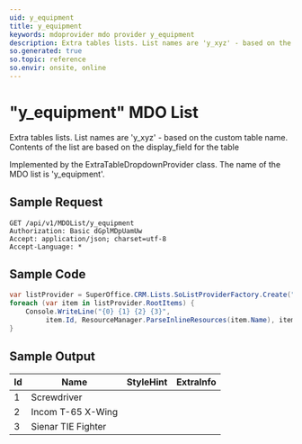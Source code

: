 ```yaml
---
uid: y_equipment
title: y_equipment
keywords: mdoprovider mdo provider y_equipment
description: Extra tables lists. List names are 'y_xyz' - based on the custom table name. Contents of the list are based on the display_field for the table
so.generated: true
so.topic: reference
so.envir: onsite, online
---
```


# "y_equipment" MDO List
Extra tables lists. List names are 'y_xyz' - based on the custom table name.
Contents of the list are based on the display_field for the table



Implemented by the <see cref="T:SuperOffice.CRM.Lists.ExtraTableDropdownProvider">ExtraTableDropdownProvider</see> class.
The name of the MDO list is 'y_equipment'.




## Sample Request

```http!
GET /api/v1/MDOList/y_equipment
Authorization: Basic dGplMDpUamUw
Accept: application/json; charset=utf-8
Accept-Language: *

```

## Sample Code
```cs
var listProvider = SuperOffice.CRM.Lists.SoListProviderFactory.Create("y_equipment", forceFlatList: true);
foreach (var item in listProvider.RootItems) {
    Console.WriteLine("{0} {1} {2} {3}", 
         item.Id, ResourceManager.ParseInlineResources(item.Name), item.StyleHint, item.ExtraInfo);
}
```

## Sample Output

|Id   | Name  |StyleHint|ExtraInfo |
| --- | ----- | ------- | -------- |
|1|Screwdriver|||
|2|Incom T-65 X-Wing|||
|3|Sienar TIE Fighter|||

